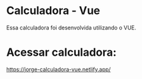 # Calculadora - Vue

Essa calculadora foi desenvolvida utilizando o VUE.

# Acessar calculadora:

https://jorge-calculadora-vue.netlify.app/
